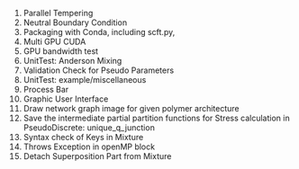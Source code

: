 1. Parallel Tempering
2. Neutral Boundary Condition
6. Packaging with Conda, including scft.py,
7. Multi GPU CUDA
8. GPU bandwidth test
9. UnitTest: Anderson Mixing
10. Validation Check for Pseudo Parameters
11. UnitTest: example/miscellaneous
16. Process Bar
20. Graphic User Interface
24. Draw network graph image for given polymer architecture
25. Save the intermediate partial partition functions for Stress calculation in PseudoDiscrete: unique_q_junction
27. Syntax check of Keys in Mixture 
31. Throws Exception in openMP block
34. Detach Superposition Part from Mixture